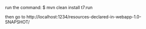 

run the command:
$ mvn clean install t7:run

then go to http://localhost:1234/resources-declared-in-webapp-1.0-SNAPSHOT/

